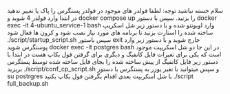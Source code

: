 سلام خسته نباشید
توجه: لطفا فولدر های موجود در فولدر پستگرس را پاک یا تغییر ندهید
در ابتدا وارد فولدر 4 شوید و 
docker compose up 
را بزنید.
سپس با دستور 
docker exec -it 4-ubuntu_service-1 bash
وارد اوبونتو شده و با دستور زیر شل اسکریپ ساخته شده را استارت بزنید تا برنامه های مورد نیاز نصب شود و کرون ها فعال شود
./script/startup_script.sh
سپس باستور exit خارج شوید و با دستور زیر وارد پوستگرس شوید
docker exec -it postgres bash
در این جا دو شل اسکریپت موجود است که یکی برای تغیرات فایل کانفیگ و دیگری برای گرفتن فول بکاپ هست
در ابتدا با دستور زیر فایل کانفیگ از پیش ساخته شده را بجای فایل ساخته شده توسط پستگرس بریزید 
./script/conf_cp_script.sh
و سپس میتوانید با تغیر یوزر به پستگرس با دستور 
su postrgres
با شل اسکریپت بعدی اقدام بگرفتن فول بکاپ بکنید
./script full_backup.sh
